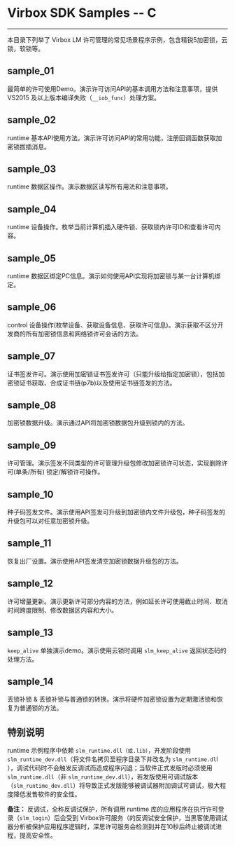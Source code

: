 # Virbox SDK Samples -- C

-------------------------
本目录下列举了 Virbox LM 许可管理的常见场景程序示例，包含精锐5加密锁，云锁，软锁等。

## sample_01 	
最简单的许可使用Demo。演示许可访问API的基本调用方法和注意事项，提供 VS2015 及以上版本编译失败（`__iob_func`）处理方案。

## sample_02 	
runtime 基本API使用方法。演示许可访问API的常用功能，注册回调函数获取加密锁拔插消息。

## sample_03 
runtime 数据区操作。演示数据区读写所有用法和注意事项。

## sample_04 	
runtime 设备操作。枚举当前计算机插入硬件锁、获取锁内许可ID和查看许可内容。

## sample_05 	
runtime 数据区绑定PC信息。演示如何使用API实现将加密锁与某一台计算机绑定。

## sample_06 	
control 设备操作(枚举设备、获取设备信息、获取许可信息)。演示获取不区分开发商的所有加密锁信息和网络锁许可会话的方法。

## sample_07   
证书签发许可。演示使用加密锁证书签发许可（只能升级给指定加密锁），包括加密锁证书获取、合成证书链(p7b)以及使用证书链签发的方法。

## sample_08  	
加密锁数据升级。演示通过API将加密锁数据包升级到锁内的方法。

## sample_09  	
许可管理。演示签发不同类型的许可管理升级包修改加密锁许可状态，实现删除许可(单条/所有) 锁定/解锁许可操作。

## sample_10  	
种子码签发文件。演示使用API签发可升级到加密锁内文件升级包，种子码签发的升级包可以对任意加密锁升级。

## sample_11  	
恢复出厂设置。演示使用API签发清空加密锁数据升级包的方法。

## sample_12  	
许可增量更新。演示更新许可部分内容的方法，例如延长许可使用截止时间、取消时间跨度限制、修改数据区内容和大小。

## sample_13  	
`keep_alive` 单独演示demo。演示使用云锁时调用 `slm_keep_alive` 返回状态码的处理方法。

## sample_14  	
丢锁补锁 & 丢锁补锁与普通锁的转换。演示将硬件加密锁设置为定期激活锁和恢复为普通锁的方法。

## 特别说明

runtime 示例程序中依赖 `slm_runtime.dll（或.lib）`，开发阶段使用 `slm_runtime_dev.dll`（将文件名拷贝至程序目录下并改名为 `slm_runtime.dl`l ），调试代码时不会触发反调试而造成程序闪退；当软件正式发版时必须使用 `slm_runtime.dll`（非 `slm_runtime_dev.dll`），若发版使用可调试版本（`slm_runtime_dev.dll`）将导致正式发版能够被调试器附加调试可调试，极大程度降低发售软件的安全性。


**备注：** 反调试，全称反调试保护，所有调用 runtime 库的应用程序在执行许可登录（`slm_login`）后会受到 Virbox许可服务（的反调试安全保护，当黑客使用调试器分析被保护应用程序逻辑时，深思许可服务会检测到并在10秒后终止被调试进程，提高安全性。
